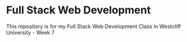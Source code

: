# Full Stack Web Development

This repository is for my Full Stack Web Development Class in Westcliff University - Week 7
